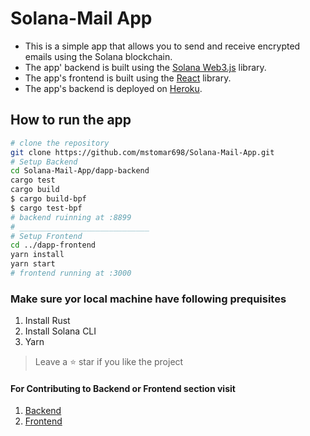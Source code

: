 # Solana-Mail App

- This is a simple app that allows you to send and receive encrypted emails using the Solana blockchain.
- The app' backend is built using the [Solana Web3.js](https://solana-labs.github.io/solana-web3.js/) library.
- The app's frontend is built using the [React](https://reactjs.org/) library.
- The app's backend is deployed on [Heroku](https://www.heroku.com/).

## How to run the app

```bash
# clone the repository
git clone https://github.com/mstomar698/Solana-Mail-App.git
# Setup Backend
cd Solana-Mail-App/dapp-backend
cargo test
cargo build
$ cargo build-bpf
$ cargo test-bpf
# backend ruinning at :8899
# _____________________________
# Setup Frontend
cd ../dapp-frontend
yarn install
yarn start
# frontend running at :3000
```

### Make sure yor local machine have following prequisites

>

1. Install Rust <br>
2. Install Solana CLI <br>
3. Yarn <br>

> Leave a ⭐ star if you like the project

#### For Contributing to Backend or Frontend section visit

>

1. [Backend](https://github.com/mstomar698/DMail-backend) <br>
2. [Frontend](https://github.com/mstomar698/Dmail-frontend)
